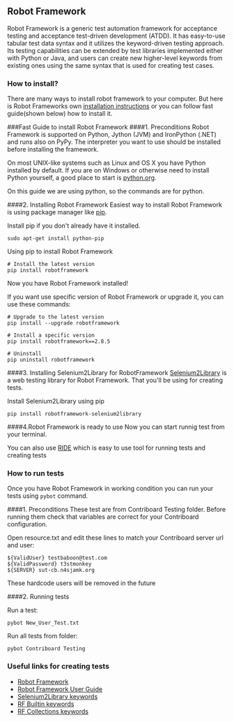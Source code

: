 ## Robot Framework

Robot Framework is a generic test automation framework for acceptance testing and acceptance test-driven development (ATDD). 
It has easy-to-use tabular test data syntax and it utilizes the keyword-driven testing approach. 
Its testing capabilities can be extended by test libraries implemented either with Python or Java, and users can create new 
higher-level keywords from existing ones using the same syntax that is used for creating test cases. 

### How to install?
  There are many ways to install robot framework to your computer. 
  But here is Robot Frameworks own [installation instructions](https://github.com/robotframework/robotframework/blob/master/INSTALL.rst) or you can follow fast guide(shown below) how to install it. 
  
###Fast Guide to install Robot Framework
####1. Preconditions
Robot Framework is supported on Python, Jython (JVM) and IronPython (.NET)
and runs also on PyPy. The interpreter you want to use should be 
installed before installing the framework.
    
On most UNIX-like systems such as Linux and OS X you have Python installed by default. 
If you are on Windows or otherwise need to install Python yourself, 
a good place to start is [python.org](http://python.org).

On this guide we are using python, so the commands are for python.
   
####2. Installing Robot Framework
Easiest way to install Robot Framework is using package manager like [pip](https://pip.pypa.io/en/latest/index.html).

Install pip if you don't already have it installed.
```
sudo apt-get install python-pip
```
Using pip to install Robot Framework
```
# Install the latest version
pip install robotframework
```
Now you have Robot Framework installed! 


If you want use specific version of Robot Framework or upgrade it, 
you can use these commands:
```
# Upgrade to the latest version
pip install --upgrade robotframework

# Install a specific version
pip install robotframework==2.8.5

# Uninstall
pip uninstall robotframework
```
####3. Installing Selenium2Library for RobotFramework
[Selenium2Library](https://github.com/rtomac/robotframework-selenium2library) is a web testing library for Robot Framework. That you'll be using for creating tests.

Install Selenium2Library using pip
```
pip install robotframework-selenium2library
```
####4.Robot Framework is ready to use
Now you can start runnig test from your terminal. 

You can also use [RIDE](https://github.com/robotframework/RIDE/wiki) which is easy to use tool for running tests and creating tests


### How to run tests
Once you have Robot Framework in working condition you can run your tests using `pybot` command.

####1. Preconditions
These test are from Contriboard Testing folder. Before running them check that variables are correct for your Contriboard configuration.

Open resource.txt and edit these lines to match your Contriboard server url and user:
```
${ValidUser} testbaboon@test.com
${ValidPassword} t3stmonkey
${SERVER} sut-cb.n4sjamk.org
```
These hardcode users will be removed in the future

####2. Running tests

Run a test:
```
pybot New_User_Test.txt
```
Run all tests from folder:
```
pybot Contriboard Testing
```
### Useful links for creating tests

- [Robot Framework](http://robotframework.org/)
- [Robot Framework User Guide](http://robotframework.org/robotframework/latest/RobotFrameworkUserGuide.html)
- [Selenium2Library keywords](http://rtomac.github.io/robotframework-selenium2library/doc/Selenium2Library.html)
- [RF Builtin keywords](http://robotframework.org/robotframework/latest/libraries/BuiltIn.html)
- [RF Collections keywords](http://robotframework.org/robotframework/latest/libraries/Collections.html)

